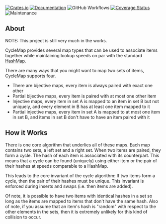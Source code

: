 [![Crates.io](https://img.shields.io/crates/v/cycle_map.svg)](https://crates.io/crates/cycle_map)
[![Documentation](https://docs.rs/cycle_map/badge.svg)](https://docs.rs/cycle_map/)
![GitHub Workflows](https://github.com/TylerBloom/CycleMap/actions/workflows/ci.yml/badge.svg)
[![Coverage Status](https://codecov.io/gh/TylerBloom/CycleMap/branch/main/graph/badge.svg)](https://codecov.io/gh/TylerBloom/CycleMap)
![Maintenance](https://img.shields.io/badge/Maintenance-Actively%20Developed-brightgreen.svg)

## About
NOTE: This project is still very much in the works.


CycleMap provides several map types that can be used to associate
items together while maintaining lookup speeds on par with the
standard [HashMap](https://crates.io/crates/hashbrown).

There are many ways that you might want to map two sets of items,
CycleMap supports four.
 - There are bijective maps, every item is always paired with exact one
 	 other
 - Partial bijective maps, every item is paired with at most one other
 	 item
 - Injective maps, every item in set A is mapped to an item in set B but
 	 not uniquely, and every element in B has at least one item mapped to
 	 it
 - Partial injective maps, every item in set A is mapped to at most one
 	 item in set B, and items in set B don't have to have an item paired
 	 with it

## How it Works
There is one core algorithm that underlies all of these maps. Each map
contains two sets, a left set and a right set. When two items are
paired, they form a cycle. The hash of each item is associated with its
counterpart. This means that a cycle can be found (uniquely) using
either item or the pair of their hashes at speeds comparable to a
HashMap.

This leads to the core invariant of the cycle algorithm: If two items
form a cycle, then the pair of their hashes must be unique. This
invariant is enforced during inserts and swaps (i.e. then items are
added).

Of note, it is possible to have two items with identical hashes in a set
so long as the items are mapped to items that don't have the same hash.
Also of note, if you assume that an item's hash is "random" with respect
to the other elements in the sets, then it is extremely unlikely for
this kind of collision to occur.

